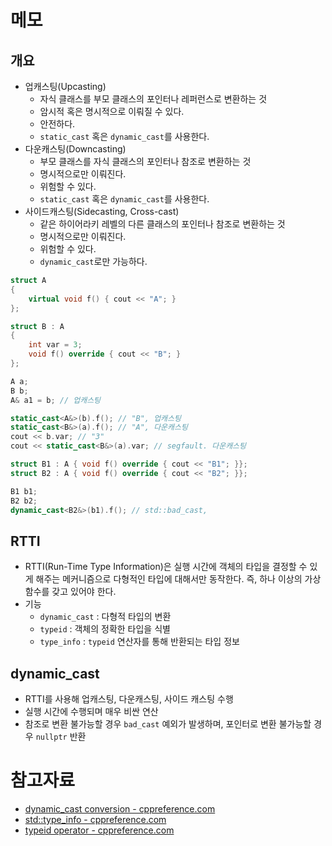 # 메모
## 개요
- 업캐스팅(Upcasting)
	- 자식 클래스를 부모 클래스의 포인터나 레퍼런스로 변환하는 것
	- 암시적 혹은 명시적으로 이뤄질 수 있다.
	- 안전하다.
	- `static_cast` 혹은 `dynamic_cast`를 사용한다.
- 다운캐스팅(Downcasting)
	- 부모 클래스를 자식 클래스의 포인터나 참조로 변환하는 것
	- 명시적으로만 이뤄진다.
	- 위험할 수 있다.
	- `static_cast` 혹은 `dynamic_cast`를 사용한다.
- 사이드캐스팅(Sidecasting, Cross-cast)
	- 같은 하이어라키 레벨의 다른 클래스의 포인터나 참조로 변환하는 것
	- 명시적으로만 이뤄진다.
	- 위험할 수 있다.
	- `dynamic_cast`로만 가능하다.
```cpp
struct A
{
	virtual void f() { cout << "A"; }
};

struct B : A
{
	int var = 3;
	void f() override { cout << "B"; }
};

A a;
B b;
A& a1 = b; // 업캐스팅

static_cast<A&>(b).f(); // "B", 업캐스팅
static_cast<B&>(a).f(); // "A", 다운캐스팅
cout << b.var; // "3"
cout << static_cast<B&>(a).var; // segfault. 다운캐스팅

struct B1 : A { void f() override { cout << "B1"; }};
struct B2 : A { void f() override { cout << "B2"; }};

B1 b1;
B2 b2;
dynamic_cast<B2&>(b1).f(); // std::bad_cast, 
```

## RTTI
- RTTI(Run-Time Type Information)은 실행 시간에 객체의 타입을 결정할 수 있게 해주는 메커니즘으로 다형적인 타입에 대해서만 동작한다. 즉, 하나 이상의 가상 함수를 갖고 있어야 한다.
- 기능
	- `dynamic_cast` : 다형적 타입의 변환
	- `typeid` : 객체의 정확한 타입을 식별
	- `type_info` : `typeid` 연산자를 통해 반환되는 타입 정보

## dynamic_cast
- RTTI를 사용해 업캐스팅, 다운캐스팅, 사이드 캐스팅 수행
- 실행 시간에 수행되며 매우 비싼 연산
- 참조로 변환 불가능할 경우 `bad_cast` 예외가 발생하며, 포인터로 변환 불가능할 경우 `nullptr` 반환

# 참고자료
- [dynamic_cast conversion - cppreference.com](https://en.cppreference.com/w/cpp/language/dynamic_cast)
- [std::type_info - cppreference.com](https://en.cppreference.com/w/cpp/types/type_info)
- [typeid operator - cppreference.com](https://en.cppreference.com/w/cpp/language/typeid)